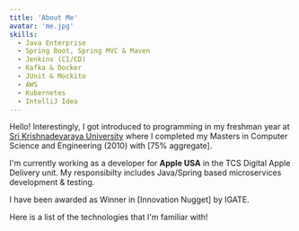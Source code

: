 ```yaml
---
title: 'About Me'
avatar: 'me.jpg'
skills:
  - Java Enterprise
  - Spring Boot, Spring MVC & Maven
  - Jenkins (CI/CD)
  - Kafka & Docker
  - JUnit & Mockito
  - AWS
  - Kubernetes
  - IntelliJ Idea
---
```


Hello! Interestingly, I got introduced to programming in my freshman year at [Sri Krishnadevaraya University](http://skuniversity.ac.in//) where I completed my Masters in Computer Science and Engineering (2010) with [75% aggregate].

I'm currently working as a developer for **Apple USA** in the TCS Digital Apple Delivery unit. My responsibilty includes Java/Spring based microservices development & testing. 

I have been awarded as Winner in [Innovation Nugget] by IGATE.

Here is a list of the technologies that I'm familiar with!
